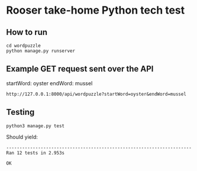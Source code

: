 # Rooser take-home Python tech test

## How to run

```shell
cd wordpuzzle
python manage.py runserver
```

## Example GET request sent over the API 


startWord: oyster
endWord: mussel

```
http://127.0.0.1:8000/api/wordpuzzle?startWord=oyster&endWord=mussel
```

## Testing 

```
python3 manage.py test
```

Should yield: 

```
----------------------------------------------------------------------
Ran 12 tests in 2.953s

OK
```



